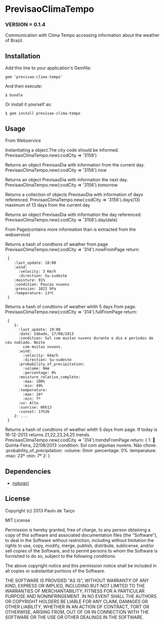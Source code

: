 # PrevisaoClimaTempo 
### VERSION = 0.1.4

Communication with Clima Tempo accessing information about the weather of Brazil.

## Installation

Add this line to your application's Gemfile:

    gem 'previsao-clima-tempo'

And then execute:

    $ bundle

Or install it yourself as:

    $ gem install previsao-clima-tempo

## Usage
	 
From Webservice
	 
Instantiating a object.The city code should be informed.
     PrevisaoClimaTempo.new(:codCity => '3156')
     
Returns an object PrevisaoDia with information from the current day.
     PrevisaoClimaTempo.new(:codCity => '3156').now
     
Returns an object PrevisaoDia with information the next day.
     PrevisaoClimaTempo.new(:codCity => '3156').tomorrow
     
Returns a collection of objects PrevisaoDia with information of days referenced.
     PrevisaoClimaTempo.new(:codCity => '3156').days(13) maximum of 13 days from the current day
     
Returns an object PrevisaoDia with information the day referenced.
     PrevisaoClimaTempo.new(:codCity => '3156').day(date)
     
From Page(contains more information than is extracted from the webservice)
     
Returns a hash of condtions of weather from page
	 PrevisaoClimaTempo.new(:codCity => '314').nowFromPage
return:
	 
	 {
		:last_update: 18:00
		:wind:
		  :velocity: 3 Km/h
		  :direction: Su-sudeste
		:moisture: 91%
		:condition: Poucas nuvens
		:pression: 1022 hPa
		:temperature: 13ºC  
 	 }
 	 
Returns a hash of condtions of weather whith 5 days from page.
  	 PrevisaoClimaTempo.new(:codCity => '314').fullFromPage
return:
	 
	 {
		1:
		  :last_update: 19:00
		  :date: Sábado, 17/08/2013
		  :condition: Sol com muitas nuvens durante o dia e períodos de céu nublado. Noite
		    com muitas nuvens.
		  :wind:
		    :velocity: 6km/h
		    :direction: Su-sudeste
		  :probability_of_precipitation:
		    :volume: 0mm
		    :percentage: 0%
		  :moisture_relative_complete:
		    :max: 100%
		    :min: 49%
		  :temperature:
		    :max: 16º
		    :min: 7º
		  :uv: Alto
		  :sunrise: 06h13
		  :sunset: 17h36
		2: ...
 	 }
 	 
Returns a hash of condtions of weather whith 5 days from page.
If today is 16-12-2013 returns 21,22,23,24,25 trends.
  	 PrevisaoClimaTempo.new(:codCity => '314').trendsFromPage
return:
	 {
		1:
		  :date: Quinta-Feira, 22/08/2013
		  :condition: Sol com algumas nuvens. Não chove.
		  :probability_of_precipitation:
		    :volume: 0mm
		    :percentage: 0%
		  :temperature:
		    :max: 23º
		    :min: 7º
		2: 
 	 }

## Dependencies

<ul>
<li><a href="http://nokogiri.org">nokogiri</a></li>
</ul>

## License

Copyright (c) 2013 Paulo de Tarço

MIT License

Permission is hereby granted, free of charge, to any person obtaining
a copy of this software and associated documentation files (the
"Software"), to deal in the Software without restriction, including
without limitation the rights to use, copy, modify, merge, publish,
distribute, sublicense, and/or sell copies of the Software, and to
permit persons to whom the Software is furnished to do so, subject to
the following conditions:

The above copyright notice and this permission notice shall be
included in all copies or substantial portions of the Software.

THE SOFTWARE IS PROVIDED "AS IS", WITHOUT WARRANTY OF ANY KIND,
EXPRESS OR IMPLIED, INCLUDING BUT NOT LIMITED TO THE WARRANTIES OF
MERCHANTABILITY, FITNESS FOR A PARTICULAR PURPOSE AND
NONINFRINGEMENT. IN NO EVENT SHALL THE AUTHORS OR COPYRIGHT HOLDERS BE
LIABLE FOR ANY CLAIM, DAMAGES OR OTHER LIABILITY, WHETHER IN AN ACTION
OF CONTRACT, TORT OR OTHERWISE, ARISING FROM, OUT OF OR IN CONNECTION
WITH THE SOFTWARE OR THE USE OR OTHER DEALINGS IN THE SOFTWARE.